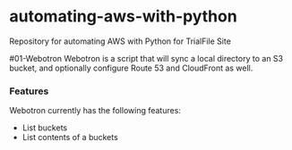 # automating-aws-with-python
Repository for automating AWS with Python for TrialFile Site

#01-Webotron
Webotron is a script that will sync a local directory to an S3 bucket, and optionally configure Route 53 and CloudFront as well.

### Features

Webotron currently has the following features:

- List buckets
- List contents of a buckets
